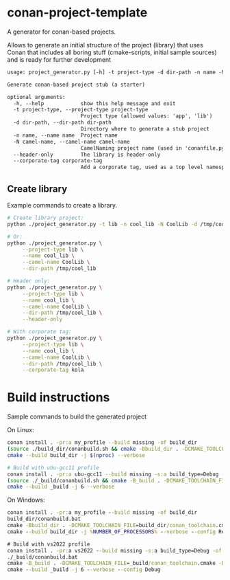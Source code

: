 # conan-project-template

A generator for conan-based projects.

Allows to generate an initial structure of the project (library)
that uses Conan that includes all boring stuff (cmake-scripts, initial sample sources)
and is ready for further development

```txt
usage: project_generator.py [-h] -t project-type -d dir-path -n name -N camel-name [--header-only] [--corporate-tag corporate-tag]

Generate conan-based project stub (a starter)

optional arguments:
  -h, --help            show this help message and exit
  -t project-type, --project-type project-type
                        Project type (allowed values: 'app', 'lib')
  -d dir-path, --dir-path dir-path
                        Directory where to generate a stub project
  -n name, --name name  Project name
  -N camel-name, --camel-name camel-name
                        CamelNaming project name (used in 'conanfile.py')
  --header-only         The library is header-only
  --corporate-tag corporate-tag
                        Add a corporate tag, used as a top level namespace
```

## Create library

Example commands to create a library.

```bash
# Create library project:
python ./project_generator.py -t lib -n cool_lib -N CoolLib -d /tmp/cool_lib

# Or:
python ./project_generator.py \
     --project-type lib \
     --name cool_lib \
     --camel-name CoolLib \
     --dir-path /tmp/cool_lib

# Header only:
python ./project_generator.py \
     --project-type lib \
     --name cool_lib \
     --camel-name CoolLib \
     --dir-path /tmp/cool_lib \
     --header-only

# With corporate tag:
python ./project_generator.py \
     --project-type lib \
     --name cool_lib \
     --camel-name CoolLib \
     --dir-path /tmp/cool_lib \
     --corporate-tag kola
```

# Build instructions

Sample commands to build the generated project

On Linux:

```bash
conan install . -pr:a my_profile --build missing -of build_dir
(source ./build_dir/conanbuild.sh && cmake -Bbuild_dir . -DCMAKE_TOOLCHAIN_FILE=build_dir/conan_toolchain.cmake -DCMAKE_BUILD_TYPE=Release)
cmake --build build_dir -j $(nproc) --verbose

# Build with ubu-gcc11 profile
conan install . -pr:a ubu-gcc11 --build missing -s:a build_type=Debug -of _build
(source ./_build/conanbuild.sh && cmake -B_build . -DCMAKE_TOOLCHAIN_FILE=_build/conan_toolchain.cmake -DCMAKE_BUILD_TYPE=Debug)
cmake --build _build -j 6 --verbose
```
On Windows:

```cmd
conan install . -pr:a my_profile --build missing -of build_dir
build_dir/conanbuild.bat
cmake -Bbuild_dir . -DCMAKE_TOOLCHAIN_FILE=build_dir/conan_toolchain.cmake -DCMAKE_BUILD_TYPE=Release
cmake --build build_dir -j %NUMBER_OF_PROCESSORS% --verbose --config Release

# Build with vs2022 profile
conan install . -pr:a vs2022 --build missing -s:a build_type=Debug -of _build
./_build/conanbuild.bat
cmake -B_build . -DCMAKE_TOOLCHAIN_FILE=_build/conan_toolchain.cmake -DCMAKE_BUILD_TYPE=Debug
cmake --build _build -j 6 --verbose --config Debug
```

